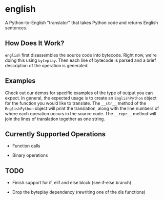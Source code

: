 english
=======

A Python-to-English "translator" that takes Python code and returns English sentences.

How Does It Work?
-------------------

`english` first disassembles the source code into bytecode. Right now, we're doing this using `byteplay`. Then each line of bytecode is parsed and a brief description of the operation is generated.

Examples
--------

Check out our demos for specific examples of the type of output you can expect. In general, the expected usage is to create an `EnglishPython` object for the function you would like to translate. The `__str__` method of the `EnglishPython` object will print the translation, along with the line numbers of where each operation occurs in the source code. The `__repr__` method will join the lines of translation together as one string.

Currently Supported Operations
--------------------------------
- Function calls

- Binary operations

TODO
----
- Finish support for if, elif and else block (see if-else branch)

- Drop the byteplay dependency (rewriting one of the dis functions)